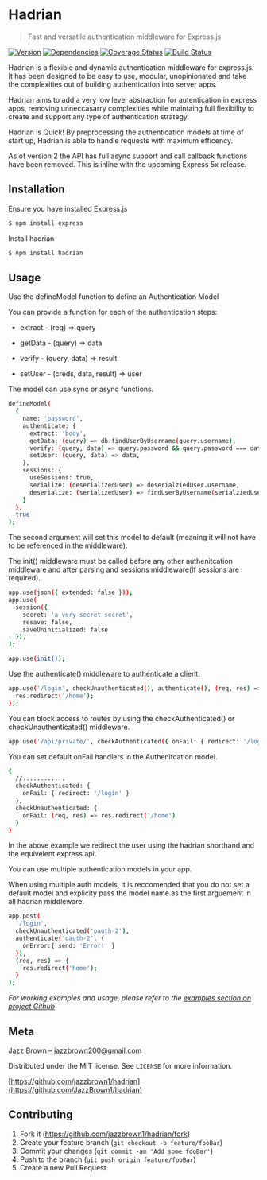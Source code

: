# Hadrian
> Fast and versatile authentication middleware for Express.js.

[![Version][npm-version]][npm-url]
[![Dependencies][npm-dependencies]][npm-url]
[![Coverage Status](https://coveralls.io/repos/github/JazzBrown1/hadrian/badge.svg?branch=master)](https://coveralls.io/github/JazzBrown1/hadrian?branch=master)
[![Build Status](https://travis-ci.com/JazzBrown1/hadrian.svg?branch=master)](https://travis-ci.com/JazzBrown1/hadrian)

Hadrian is a flexible and dynamic authentication middleware for express.js. It has been designed to be easy to use, modular, unopinionated and take the complexities out of building authentication into server apps.

Hadrian aims to add a very low level abstraction for autentication in express apps, removing unneccasarry complexities while maintaing full flexibility to create and support any type of authentication strategy.

Hadrian is Quick! By preprocessing the authentication models at time of start up, Hadrian is able to handle requests with maximum efficency.

As of version 2 the API has full async support and call callback functions have been removed. This is inline with the upcoming Express 5x release.

## Installation

Ensure you have installed Express.js

```sh
$ npm install express
```

Install hadrian

```sh
$ npm install hadrian
```

## Usage

Use the defineModel function to define an Authentication Model

You can provide a function for each of the authentication steps:

- extract - (req) => query

- getData - (query) => data

- verify - (query, data) => result

- setUser - (creds, data, result) => user

The model can use sync or async functions.

```sh
defineModel(
  {
    name: 'password',
    authenticate: {
      extract: 'body',
      getData: (query) => db.findUserByUsername(query.username),
      verify: (query, data) => query.password && query.password === data.password,
      setUser: (query, data) => data,
    },
    sessions: {
      useSessions: true,
      serialize: (deserializedUser) => deserialziedUser.username,
      deserialize: (serializedUser) => findUserByUsername(serialziedUser)
    }
  },
  true
);
```

The second argument will set this model to default (meaning it will not have to be referenced in the middleware).


The init() middleware must be called before any other authenitcation middleware and after parsing and sessions middleware(If sessions are required).

```sh
app.use(json({ extended: false }));
app.use(
  session({
    secret: 'a very secret secret',
    resave: false,
    saveUninitialized: false
  }),
);

app.use(init());
```

Use the authenticate() middleware to authenticate a client.

```sh
app.use('/login', checkUnauthenticated(), authenticate(), (req, res) => {
  res.redirect('/home');
});
```

You can block access to routes by using the checkAuthenticated() or checkUnauthenticated() middleware.

```sh
app.use('/api/private/', checkAuthenticated({ onFail: { redirect: '/login' } }), privateApiRoutes);
```

You can set default onFail handlers in the Authenitcation model.

```sh
{
  //............
  checkAuthenticated: {
    onFail: { redirect: '/login' }
  },
  checkUnauthenticated: {
    onFail: (req, res) => res.redirect('/home')
  }
}
 ```

In the above example we redirect the user using the hadrian shorthand and the equivelent express api.

You can use multiple authentication models in your app.

When using multiple auth models, it is reccomended that you do not set a default model and explicity pass the model name as the first arguement in all hadrian middleware.

```sh
app.post(
  '/login',
  checkUnauthenticated('oauth-2'),
  authenticate('oauth-2', {
    onError:{ send: 'Error!' }
  }),
  (req, res) => {
    res.redirect('home');
  }
);
```

_For working examples and usage, please refer to the [examples section on project Github](https://github.com/JazzBrown1/hadrian/tree/master/examples/)_

## Meta

Jazz Brown – jazzbrown200@gmail.com

Distributed under the MIT license. See ``LICENSE`` for more information.

[https://github.com/jazzbrown1/hadrian](https://github.com/JazzBrown1/hadrian)

## Contributing

1. Fork it (<https://github.com/jazzbrown1/hadrian/fork>)
2. Create your feature branch (`git checkout -b feature/fooBar`)
3. Commit your changes (`git commit -am 'Add some fooBar'`)
4. Push to the branch (`git push origin feature/fooBar`)
5. Create a new Pull Request

<!-- Markdown link & img urls -->
[npm-version]: https://img.shields.io/npm/v/hadrian
[npm-dependencies]: https://img.shields.io/david/jazzbrown1/hadrian
[npm-downloads]: https://img.shields.io/npm/dm/hadrian
[npm-url]: https://npmjs.org/hadrian/
